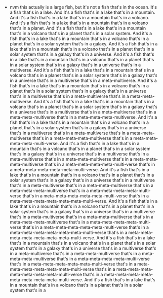 - nvm this actually is a large fish, but it's not a fish that's in the ocean. It's a fish that's in a lake. And it's a fish that's in a lake that's in a mountain. And it's a fish that's in a lake that's in a mountain that's in a volcano. And it's a fish that's in a lake that's in a mountain that's in a volcano that's in a planet. And it's a fish that's in a lake that's in a mountain that's in a volcano that's in a planet that's in a solar system. And it's a fish that's in a lake that's in a mountain that's in a volcano that's in a planet that's in a solar system that's in a galaxy. And it's a fish that's in a lake that's in a mountain that's in a volcano that's in a planet that's in a solar system that's in a galaxy that's in a universe. And it's a fish that's in a lake that's in a mountain that's in a volcano that's in a planet that's in a solar system that's in a galaxy that's in a universe that's in a multiverse. And it's a fish that's in a lake that's in a mountain that's in a volcano that's in a planet that's in a solar system that's in a galaxy that's in a universe that's in a multiverse that's in a meta-multiverse. And it's a fish that's in a lake that's in a mountain that's in a volcano that's in a planet that's in a solar system that's in a galaxy that's in a universe that's in a multiverse that's in a meta-multiverse that's in a meta-meta-multiverse. And it's a fish that's in a lake that's in a mountain that's in a volcano that's in a planet that's in a solar system that's in a galaxy that's in a universe that's in a multiverse that's in a meta-multiverse that's in a meta-meta-multiverse that's in a meta-meta-meta-multiverse. And it's a fish that's in a lake that's in a mountain that's in a volcano that's in a planet that's in a solar system that's in a galaxy that's in a universe that's in a multiverse that's in a meta-multiverse that's in a meta-meta-multiverse that's in a meta-meta-meta-multiverse that's in a meta-meta-meta-meta-multi-verse. And it's a fish that's in a lake that's in a mountain that's in a volcano that's in a planet that's in a solar system that's in a galaxy that's in a universe that's in a multiverse that's in a meta-multiverse that's in a meta-meta-multiverse that's in a meta-meta-meta-multiverse that's in a meta-meta-meta-meta-multi-verse that's in a meta-meta-meta-meta-meta-multi-verse. And it's a fish that's in a lake that's in a mountain that's in a volcano that's in a planet that's in a solar system that's in a galaxy that's in a universe that's in a multiverse that's in a meta-multiverse that's in a meta-meta-multiverse that's in a meta-meta-meta-multiverse that's in a meta-meta-meta-meta-multi-verse that's in a meta-meta-meta-meta-meta-multi-verse that's in a meta-meta-meta-meta-meta-meta-multi-verse. And it's a fish that's in a lake that's in a mountain that's in a volcano that's in a planet that's in a solar system that's in a galaxy that's in a universe that's in a multiverse that's in a meta-multiverse that's in a meta-meta-multiverse that's in a meta-meta-meta-multiverse that's in a meta-meta-meta-meta-multi-verse that's in a meta-meta-meta-meta-meta-multi-verse that's in a meta-meta-meta-meta-meta-meta-multi-verse that's in a meta-meta-meta-meta-meta-meta-meta-multi-verse. And it's a fish that's in a lake that's in a mountain that's in a volcano that's in a planet that's in a solar system that's in a galaxy that's in a universe that's in a multiverse that's in a meta-multiverse that's in a meta-meta-multiverse that's in a meta-meta-meta-multiverse that's in a meta-meta-meta-meta-multi-verse that's in a meta-meta-meta-meta-meta-multi-verse that's in a meta-meta-meta-meta-meta-meta-multi-verse that's in a meta-meta-meta-meta-meta-meta-meta-multi-verse that's in a meta-meta-meta-meta-meta-meta-meta-meta-multi-verse. And it's a fish that's in a lake that's in a mountain that's in a volcano that's in a planet that's in a solar system that's in a